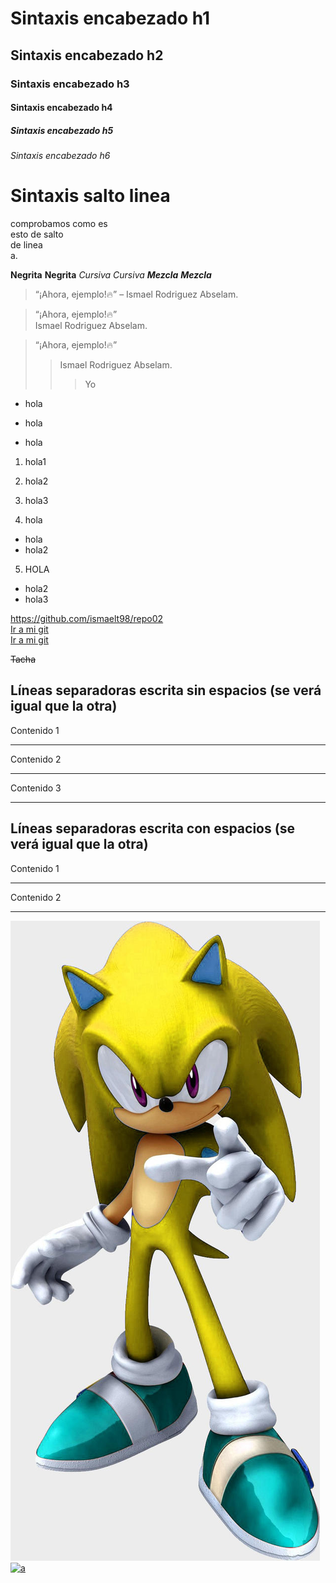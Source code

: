 <!--Asi ponemos los titulos  -->
# Sintaxis encabezado h1
## Sintaxis encabezado h2
### Sintaxis encabezado h3
#### Sintaxis encabezado h4
##### Sintaxis encabezado h5
###### Sintaxis encabezado h6


<!--Asi ponemos los saltos de linea -->
# Sintaxis salto linea
comprobamos como es  
esto de salto  
de linea  
a.

<!--Asi ponemos los comentarios -->


<!--Asi ponemos efecto negrita,cursiva, los dos juntos -->
**Negrita**
__Negrita__
*Cursiva*
_Cursiva_
***Mezcla***
___Mezcla___


<!--Asi ponemos los itas -->
>“¡Ahora, ejemplo!🔥” – Ismael Rodriguez Abselam.
<!--Asi ponemos los itas en parrafo -->
>“¡Ahora, ejemplo!🔥”  
>Ismael Rodriguez Abselam.
<!--Asi ponemos los itas varios niveles -->
>“¡Ahora, ejemplo!🔥”  
>> Ismael Rodriguez Abselam.  
>>> Yo

<!--Asi ponemos las listas, ordenadas y anidadas -->  
* hola
- hola
+ hola  
    
1. hola1  
2. hola2  
3. hola3  
  
4. hola  
+ hola  
+ hola2  
5. HOLA  
+ hola2  
+ hola3


<!--Asi ponemos los enlaces, link auto,texto descriptivo -->
<https://github.com/ismaelt98/repo02>  
[Ir a mi git](https://github.com/ismaelt98/repo02)  
[Ir a mi git](https://github.com/ismaelt98/repo02 "Texto (que sale por encima)")

<!--Asi ponemos los textos tachados,lineas horizon o separadores,separadores sin espacio y con espacio -->
  
~~Tacha~~
## Líneas separadoras escrita sin espacios (se verá igual que la otra)
Contenido 1
***  
Contenido 2  

--- 
Contenido 3
___

## Líneas separadoras escrita con espacios (se verá igual que la otra)
Contenido 1
* * *  
Contenido 2
- - -

<!--Asi ponemos las imagenes, con enlace -->  
![Este contenido se mostrará cuando la imagen no se pueda cargar, como texto alternativo](https://github.com/ismaelt98/repo02/blob/main/sonic.png "Texto a mostrar cuando nos situamos sobre la imagen. En este caso sería Baile de la película Pulp Fiction")  
[![a](https://www.google.es/images/branding/googlelogo/1x/googlelogo_color_272x92dp.png)](www.google.es)